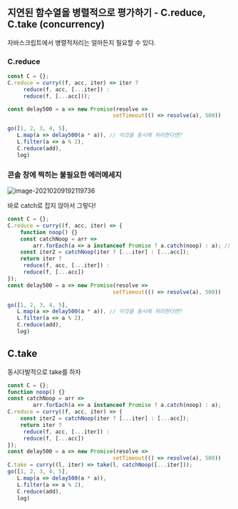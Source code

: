 ## 지연된 함수열을 병렬적으로 평가하기 - C.reduce, C.take (concurrency)



자바스크립트에서 병렬적처리는 얼마든지 필요할 수 있다.

### C.reduce

```js
const C = {};
C.reduce = curry((f, acc, iter) => iter ? 
     reduce(f, acc, [...iter]) : 
	 reduce(f, [...acc]));

const delay500 = a => new Promise(resolve => 
                                 setTimeout(() => resolve(a), 500))

go([1, 2, 3, 4, 5],
   L.map(a => delay500(a * a)), // 이것을 동시에 처리한다면?
   L.filter(a => a % 2),
   C.reduce(add),
   log)
```

### 콘솔 창에 찍히는 불필요한 에러메세지

![image-20210209192119736](C:\Users\wjsgh\AppData\Roaming\Typora\typora-user-images\image-20210209192119736.png)

바로 catch로 잡지 않아서 그렇다!

```js
const C = {};
C.reduce = curry((f, acc, iter) => { 
    function noop() {}
    const catchNoop = arr => 
    	arr.forEach(a => a instanceof Promise ? a.catch(noop) : a); // 임시로 catch 처리를 해둠, 실제로 이 Promise를 넘기진 않는다
    const iter2 = catchNoop(iter ? [...iter] : [...acc]);
    return iter ? 
     reduce(f, acc, [...iter]) : 
	 reduce(f, [...acc])
});
const delay500 = a => new Promise(resolve => 
                                 setTimeout(() => resolve(a), 500))

go([1, 2, 3, 4, 5],
   L.map(a => delay500(a * a)), // 이것을 동시에 처리한다면?
   L.filter(a => a % 2),
   C.reduce(add),
   log)
```



## C.take

동시다발적으로 take를 하자

```js 
const C = {};
function noop() {}
const catchNoop = arr => 
    	arr.forEach(a => a instanceof Promise ? a.catch(noop) : a); 
C.reduce = curry((f, acc, iter) => { 
    const iter2 = catchNoop(iter ? [...iter] : [...acc]);
    return iter ? 
     reduce(f, acc, [...iter]) : 
	 reduce(f, [...acc])
});
const delay500 = a => new Promise(resolve => 
                                 setTimeout(() => resolve(a), 500))
C.take = curry((l, iter) => take(l, catchNoop([...iter])); 
go([1, 2, 3, 4, 5],
   L.map(a => delay500(a * a)), 
   L.filter(a => a % 2),
   C.reduce(add),
   log)
```

